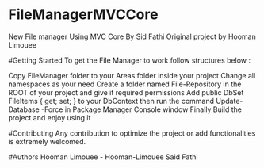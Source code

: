 # FileManagerMVCCore
New File manager Using MVC Core By Sid Fathi Original project by Hooman Limouee 

#Getting Started
To get the File Manager to work follow structures below :

Copy FileManager folder to your Areas folder inside your project
Change all namespaces as your need
Create a folder named File-Repository in the ROOT of your project and give it required permissions
Add public DbSet<FileItem> FileItems { get; set; } to your DbContext then run the command Update-Database -Force in Package Manager Console window
Finally Build the project and enjoy using it

#Contributing
Any contribution to optimize the project or add functionalities is extremely welcomed.

#Authors
Hooman Limouee - Hooman-Limouee
Said Fathi
